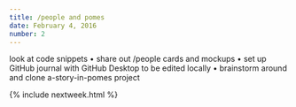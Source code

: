 ```yaml
---
title: /people and pomes
date: February 4, 2016
number: 2
---
```


look at code snippets • share out /people cards and mockups • set up GitHub journal with GitHub Desktop to be edited locally • brainstorm around and clone a-story-in-pomes project

{% include nextweek.html %}

